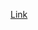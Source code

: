 [Link]([http://a.com](https://cdn.fotofits.com/petzlover/gallery/img/l/chiweenie-dog-845684.jpg)https://cdn.fotofits.com/petzlover/gallery/img/l/chiweenie-dog-845684.jpg)
